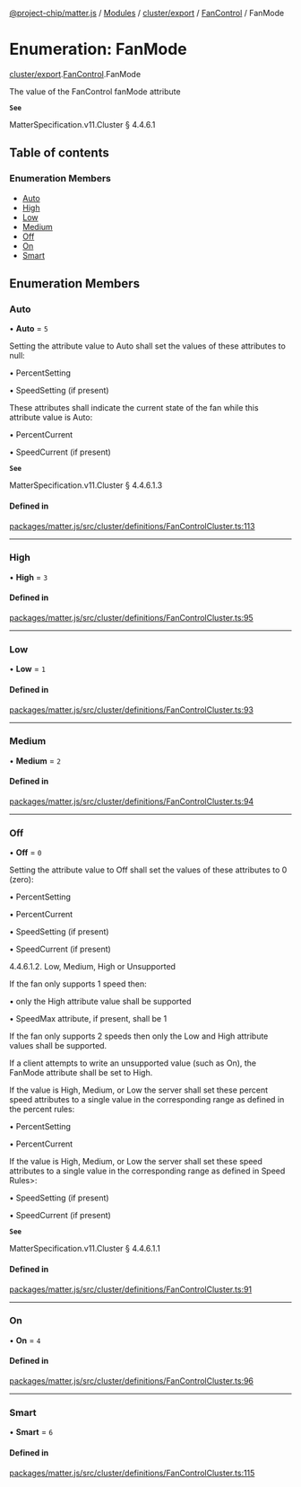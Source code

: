 [@project-chip/matter.js](../README.md) / [Modules](../modules.md) / [cluster/export](../modules/cluster_export.md) / [FanControl](../modules/cluster_export.FanControl.md) / FanMode

# Enumeration: FanMode

[cluster/export](../modules/cluster_export.md).[FanControl](../modules/cluster_export.FanControl.md).FanMode

The value of the FanControl fanMode attribute

**`See`**

MatterSpecification.v11.Cluster § 4.4.6.1

## Table of contents

### Enumeration Members

- [Auto](cluster_export.FanControl.FanMode.md#auto)
- [High](cluster_export.FanControl.FanMode.md#high)
- [Low](cluster_export.FanControl.FanMode.md#low)
- [Medium](cluster_export.FanControl.FanMode.md#medium)
- [Off](cluster_export.FanControl.FanMode.md#off)
- [On](cluster_export.FanControl.FanMode.md#on)
- [Smart](cluster_export.FanControl.FanMode.md#smart)

## Enumeration Members

### Auto

• **Auto** = ``5``

Setting the attribute value to Auto shall set the values of these attributes to null:

  • PercentSetting

  • SpeedSetting (if present)

These attributes shall indicate the current state of the fan while this attribute value is Auto:

  • PercentCurrent

  • SpeedCurrent (if present)

**`See`**

MatterSpecification.v11.Cluster § 4.4.6.1.3

#### Defined in

[packages/matter.js/src/cluster/definitions/FanControlCluster.ts:113](https://github.com/project-chip/matter.js/blob/0c058ae17fdba4c0b89b8b13c309011d51782299/packages/matter.js/src/cluster/definitions/FanControlCluster.ts#L113)

___

### High

• **High** = ``3``

#### Defined in

[packages/matter.js/src/cluster/definitions/FanControlCluster.ts:95](https://github.com/project-chip/matter.js/blob/0c058ae17fdba4c0b89b8b13c309011d51782299/packages/matter.js/src/cluster/definitions/FanControlCluster.ts#L95)

___

### Low

• **Low** = ``1``

#### Defined in

[packages/matter.js/src/cluster/definitions/FanControlCluster.ts:93](https://github.com/project-chip/matter.js/blob/0c058ae17fdba4c0b89b8b13c309011d51782299/packages/matter.js/src/cluster/definitions/FanControlCluster.ts#L93)

___

### Medium

• **Medium** = ``2``

#### Defined in

[packages/matter.js/src/cluster/definitions/FanControlCluster.ts:94](https://github.com/project-chip/matter.js/blob/0c058ae17fdba4c0b89b8b13c309011d51782299/packages/matter.js/src/cluster/definitions/FanControlCluster.ts#L94)

___

### Off

• **Off** = ``0``

Setting the attribute value to Off shall set the values of these attributes to 0 (zero):

  • PercentSetting

  • PercentCurrent

  • SpeedSetting (if present)

  • SpeedCurrent (if present)

4.4.6.1.2. Low, Medium, High or Unsupported

If the fan only supports 1 speed then:

  • only the High attribute value shall be supported

  • SpeedMax attribute, if present, shall be 1

If the fan only supports 2 speeds then only the Low and High attribute values shall be supported.

If a client attempts to write an unsupported value (such as On), the FanMode attribute shall be set to High.

If the value is High, Medium, or Low the server shall set these percent speed attributes to a single value
in the corresponding range as defined in the percent rules:

  • PercentSetting

  • PercentCurrent

If the value is High, Medium, or Low the server shall set these speed attributes to a single value in the
corresponding range as defined in Speed Rules>:

  • SpeedSetting (if present)

  • SpeedCurrent (if present)

**`See`**

MatterSpecification.v11.Cluster § 4.4.6.1.1

#### Defined in

[packages/matter.js/src/cluster/definitions/FanControlCluster.ts:91](https://github.com/project-chip/matter.js/blob/0c058ae17fdba4c0b89b8b13c309011d51782299/packages/matter.js/src/cluster/definitions/FanControlCluster.ts#L91)

___

### On

• **On** = ``4``

#### Defined in

[packages/matter.js/src/cluster/definitions/FanControlCluster.ts:96](https://github.com/project-chip/matter.js/blob/0c058ae17fdba4c0b89b8b13c309011d51782299/packages/matter.js/src/cluster/definitions/FanControlCluster.ts#L96)

___

### Smart

• **Smart** = ``6``

#### Defined in

[packages/matter.js/src/cluster/definitions/FanControlCluster.ts:115](https://github.com/project-chip/matter.js/blob/0c058ae17fdba4c0b89b8b13c309011d51782299/packages/matter.js/src/cluster/definitions/FanControlCluster.ts#L115)
